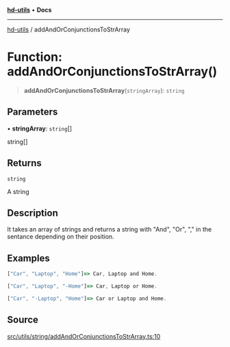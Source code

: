 [**hd-utils**](../README.md) • **Docs**

***

[hd-utils](../globals.md) / addAndOrConjunctionsToStrArray

# Function: addAndOrConjunctionsToStrArray()

> **addAndOrConjunctionsToStrArray**(`stringArray`): `string`

## Parameters

• **stringArray**: `string`[]

string[]

## Returns

`string`

A string

## Description

It takes an array of strings and returns a string with "And", "Or", "," in the sentance depending on their position.

## Examples

```ts
["Car", "Laptop", "Home"]=> Car, Laptop and Home.
```

```ts
["Car", "Laptop", "-Home"]=> Car, Laptop or Home.
```

```ts
["Car", "-Laptop", "Home"]=> Car or Laptop and Home.
```

## Source

[src/utils/string/addAndOrConjunctionsToStrArray.ts:10](https://github.com/AhmadHddad/h-utils/blob/f7bb9ae71f981ffef49079271b9540862594b7e6/src/utils/string/addAndOrConjunctionsToStrArray.ts#L10)
